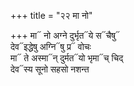 +++
title = "२२ मा नो"

+++
मा᳓ नो अग्ने दुर्भृत᳓ये स᳓चैषु᳓  
देव᳓इद्धेषु अग्नि᳓षु प्र᳓ वोचः  
मा᳓ ते अस्मा᳓न् दुर्मत᳓यो भृमा᳓च् चिद्  
देव᳓स्य सूनो सहसो नशन्त